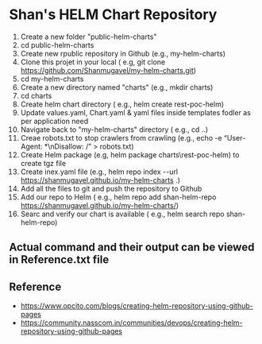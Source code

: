 # Shan's HELM Chart Repository

1. Create a new folder "public-helm-charts"  
2. cd public-helm-charts  
3. Create new rpublic repository in Github (e.g., my-helm-charts)  
4. Clone this projet in your local ( e.g, git clone https://github.com/Shanmugavel/my-helm-charts.git)  
5. cd my-helm-charts  
6. Create a new directory named "charts" (e.g., mkdir charts)  
7. cd charts  
8. Create helm chart directory ( e.g., helm create rest-poc-helm)  
9. Update values.yaml, Chart.yaml & yaml files inside templates fodler as per application need  
10. Navigate back to "my-helm-charts" directory ( e.g., cd ..)  
11. Creae robots.txt to stop crawlers from crawling (e.g., echo -e “User-Agent: *\nDisallow: /” > robots.txt)  
12. Create Helm package (e.g, helm package charts\rest-poc-helm) to create tgz file  
13. Create inex.yaml file (e.g., helm repo index --url https://shanmugavel.github.io/my-helm-charts .)  
14. Add all the files to git and push the repository to Github  
15. Add our repo to Helm ( e.g., helm repo add shan-helm-repo https://shanmugavel.github.io/my-helm-charts/)  
16. Searc and verify our chart is available ( e.g., helm search repo shan-helm-repo)  

## Actual command and their output can be viewed in Reference.txt file  

## Reference  

- <https://www.opcito.com/blogs/creating-helm-repository-using-github-pages>  
- <https://community.nasscom.in/communities/devops/creating-helm-repository-using-github-pages>  
